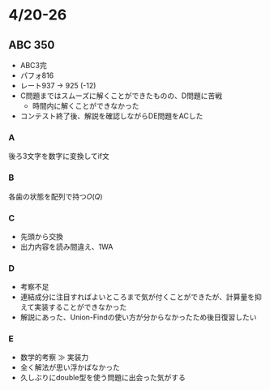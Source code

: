 # 4/20-26

## ABC 350

- ABC3完
- パフォ816
- レート937 -> 925 (-12)
- C問題まではスムーズに解くことができたものの、D問題に苦戦
  - 時間内に解くことができなかった
- コンテスト終了後、解説を確認しながらDE問題をACした

### A

後ろ3文字を数字に変換してif文

### B

各歯の状態を配列で持つ$O(Q)$

### C

- 先頭から交換
- 出力内容を読み間違え、1WA

### D

- 考察不足
- 連結成分に注目すればよいところまで気が付くことができたが、計算量を抑えて実装することができなかった
- 解説にあった、Union-Findの使い方が分からなかったため後日復習したい

### E

- 数学的考察 $\gg$ 実装力
- 全く解法が思い浮かばなかった
- 久しぶりにdouble型を使う問題に出会った気がする

